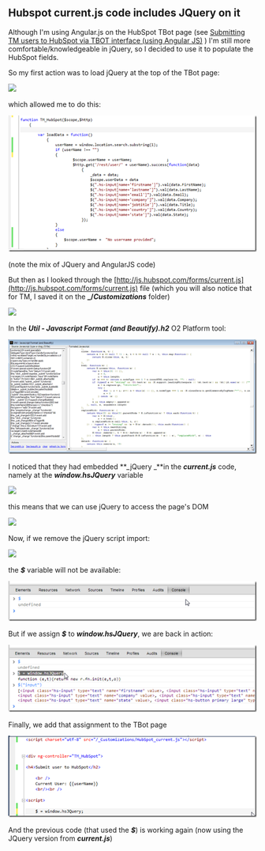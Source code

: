 ##  Hubspot current.js code includes JQuery on it

Although I'm using Angular.js on the HubSpot TBot page (see [Submitting TM users to HubSpot via TBOT interface (using Angular JS)](http://blog.diniscruz.com/2013/04/submitting-tm-users-to-hubspot-via-tbot.html) ) I'm still more comfortable/knowledgeable in jQuery, so I decided to use it to populate the HubSpot fields.

So my first action was to load jQuery at the top of the TBot page:

![](images/image_thumb1.png)

which allowed me to do this:

![](images/image_thumb_25255B1_25255D.png)

(note the mix of JQuery and AngularJS code)

But then as I looked through the [http://js.hubspot.com/forms/current.js](http://js.hubspot.com/forms/current.js) file (which you will also notice that for TM, I saved it on the **_/_Customizations_** folder)

![](images/image_thumb_25255B2_25255D1.png)

In the **_Util - Javascript Format (and Beautify).h2_** O2 Platform tool:

![](images/image_thumb_25255B3_25255D.png)

I noticed that they had embedded **_jQuery _**in the **_current.js_** code, namely at the **_window.hsJQuery_** variable

![](images/image_thumb_25255B4_25255D1.png)

this means that we can use jQuery to access the page's DOM

![](images/image_thumb_25255B5_25255D1.png)

Now, if we remove the jQuery script import:

![](images/image_thumb_25255B6_25255D1.png)

the **_$_** variable will not be available:

![](images/image_thumb_25255B7_25255D.png)

But if we assign **_$_** to **_window.hsJQuery_**, we are back in action:

![](images/image_thumb_25255B8_25255D.png)

Finally, we add that assignment to the TBot page

![](images/image_thumb_25255B10_25255D.png)

And the previous code (that used the **_$_**) is working again (now using the JQuery version from **_current.js_**) 

